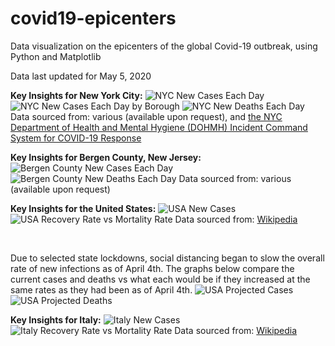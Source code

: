 # covid19-epicenters
Data visualization on the epicenters of the global Covid-19 outbreak, using Python and Matplotlib

Data last updated for May 5, 2020

**Key Insights for New York City:**
![NYC New Cases Each Day](./nyc/n-nc.png)
![NYC New Cases Each Day by Borough](./nyc/n-nbb.png)
![NYC New Deaths Each Day](./nyc/n-nd.png)
Data sourced from: various (available upon request), and [the NYC Department of Health and Mental Hygiene (DOHMH) Incident Command System for COVID-19 Response](https://github.com/nychealth/coronavirus-data)

**Key Insights for Bergen County, New Jersey:**
![Bergen County New Cases Each Day](./bergen-county/b-nc.png)
![Bergen County New Deaths Each Day](./bergen-county/b-nd.png)
Data sourced from: various (available upon request)

**Key Insights for the United States:**
![USA New Cases](./usa/us-nc.png)
![USA Recovery Rate vs Mortality Rate](./usa/us-r.png)
Data sourced from: [Wikipedia](https://en.wikipedia.org/wiki/2020_coronavirus_pandemic_in_Italy)

<br/>

Due to selected state lockdowns, social distancing began to slow the overall rate of new infections as of April 4th. The graphs below compare the current cases and deaths vs what each would be if they increased at the same rates as they had been as of April 4th.
![USA Projected Cases](./projections/usp-tc.png)
![USA Projected Deaths](./projections/usp-d.png)

**Key Insights for Italy:**
![Italy New Cases](./italy/it-nc.png)
![Italy Recovery Rate vs Mortality Rate](./italy/it-r.png)
Data sourced from: [Wikipedia](https://en.wikipedia.org/wiki/2020_coronavirus_pandemic_in_Italy)
